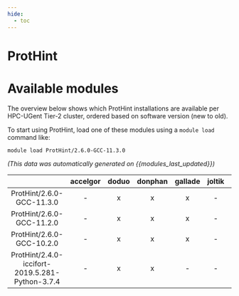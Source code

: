 ```yaml
---
hide:
  - toc
---
```


ProtHint
========

# Available modules


The overview below shows which ProtHint installations are available per HPC-UGent Tier-2 cluster, ordered based on software version (new to old).

To start using ProtHint, load one of these modules using a `module load` command like:

```shell
module load ProtHint/2.6.0-GCC-11.3.0
```

*(This data was automatically generated on {{modules_last_updated}})*  

| |accelgor|doduo|donphan|gallade|joltik|shinx|skitty|
| :---: | :---: | :---: | :---: | :---: | :---: | :---: | :---: |
|ProtHint/2.6.0-GCC-11.3.0|-|x|x|x|-|-|-|
|ProtHint/2.6.0-GCC-11.2.0|-|x|x|x|-|-|-|
|ProtHint/2.6.0-GCC-10.2.0|-|x|x|x|-|-|-|
|ProtHint/2.4.0-iccifort-2019.5.281-Python-3.7.4|-|x|x|-|-|-|-|
